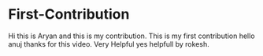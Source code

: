 # First-Contribution
Hi this is Aryan and this is my contribution.
This is my first contribution
hello anuj thanks for this video. Very Helpful
yes helpfull by rokesh.
